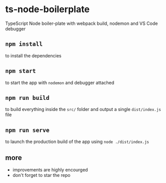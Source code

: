 # ts-node-boilerplate
TypeScript Node boiler-plate with webpack build, nodemon and VS Code debugger

## ```npm install```
to install the dependencies

## ```npm start```
to start the app with ```nodemon``` and debugger attached

## ```npm run build```
to build everything inside the ```src/``` folder and output a single ```dist/index.js``` file

## ```npm run serve```
to launch the production build of the app using ```node ./dist/index.js```

## more
* improvements are highly encourged
* don't forget to star the repo
